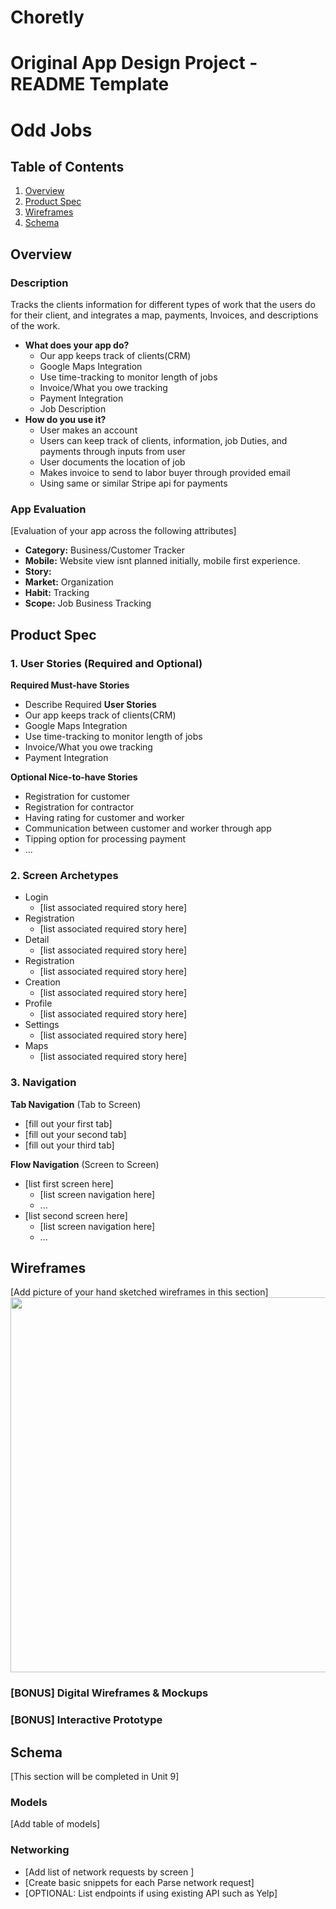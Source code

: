 # Choretly

Original App Design Project - README Template
===

# Odd Jobs

## Table of Contents
1. [Overview](#Overview)
1. [Product Spec](#Product-Spec)
1. [Wireframes](#Wireframes)
2. [Schema](#Schema)

## Overview
### Description
Tracks the clients information for different types of work that the users do for their client, and integrates a map, payments, Invoices, and descriptions of the work.
- **What does your app do?**
    - Our app keeps track of clients(CRM)
    - Google Maps Integration
    - Use time-tracking to monitor length of jobs
    - Invoice/What you owe tracking
    - Payment Integration
    - Job Description
- **How do you use it?**
    - User makes an account
    - Users can keep track of clients, information, job Duties, and payments through inputs from user
    - User documents the location of job
    - Makes invoice to send to labor buyer through provided email
    - Using same or similar Stripe api for payments

### App Evaluation
[Evaluation of your app across the following attributes]
- **Category:** Business/Customer Tracker
- **Mobile:** Website view isnt planned initially, mobile first experience.
- **Story:**
- **Market:** Organization
- **Habit:** Tracking
- **Scope:** Job Business Tracking

## Product Spec

### 1. User Stories (Required and Optional)

**Required Must-have Stories**

* Describe Required **User Stories**
* Our app keeps track of clients(CRM)
* Google Maps Integration
* Use time-tracking to monitor length of jobs 
* Invoice/What you owe tracking
* Payment Integration

**Optional Nice-to-have Stories**

* Registration for customer
* Registration for contractor
* Having rating for customer and worker
* Communication between customer and worker through app
* Tipping option for processing payment
* ...

### 2. Screen Archetypes

* Login
   * [list associated required story here]
* Registration
   * [list associated required story here]
* Detail
   * [list associated required story here]
* Registration
   * [list associated required story here]
* Creation
   * [list associated required story here]
* Profile
   * [list associated required story here]
* Settings
   * [list associated required story here]
* Maps
   * [list associated required story here]



### 3. Navigation

**Tab Navigation** (Tab to Screen)

* [fill out your first tab]
* [fill out your second tab]
* [fill out your third tab]

**Flow Navigation** (Screen to Screen)

* [list first screen here]
   * [list screen navigation here]
   * ...
* [list second screen here]
   * [list screen navigation here]
   * ...

## Wireframes
[Add picture of your hand sketched wireframes in this section]
<img src="YOUR_WIREFRAME_IMAGE_URL" width=600>

### [BONUS] Digital Wireframes & Mockups

### [BONUS] Interactive Prototype

## Schema 
[This section will be completed in Unit 9]
### Models
[Add table of models]
### Networking
- [Add list of network requests by screen ]
- [Create basic snippets for each Parse network request]
- [OPTIONAL: List endpoints if using existing API such as Yelp]

